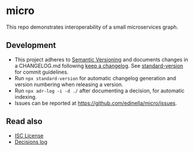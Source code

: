 # micro

This repo demonstrates interoperability of a small microservices graph.

## Development

- This project adheres to [Semantic Versioning](https://semver.org) and documents changes in a CHANGELOG.md following [keep a changelog](http://keepachangelog.com). See [standard-version](https://github.com/conventional-changelog/standard-version) for commit guidelines.
- Run `npx standard-version` for automatic changelog generation and version numbering when releasing a version.
- Run `npx adr-log -i -d ./` after documenting a decision, for automatic indexing.
- Issues can be reported at https://github.com/edinella/micro/issues.

## Read also

- [ISC License](./LICENSE)
- [Decisions log](./docs/adr/index.md)
